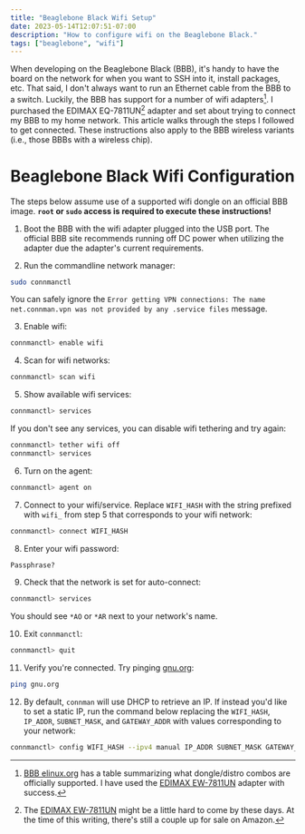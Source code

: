 ```yaml
---
title: "Beaglebone Black Wifi Setup"
date: 2023-05-14T12:07:51-07:00
description: "How to configure wifi on the Beaglebone Black."
tags: ["beaglebone", "wifi"]
---
```


When developing on the Beaglebone Black (BBB), it's handy to have the board on
the network for when you want to SSH into it, install packages, etc. That said,
I don't always want to run an Ethernet cable from the BBB to a switch. Luckily,
the BBB has support for a number of wifi adapters[^1]. I purchased the EDIMAX
EQ-7811UN[^2] adapter and set about trying to connect my BBB to my home network.
This article walks through the steps I followed to get connected. These
instructions also apply to the BBB wireless variants (i.e., those BBBs with a
wireless chip).

# Beaglebone Black Wifi Configuration

The steps below assume use of a supported wifi dongle on an official BBB image.
**`root` or `sudo` access is required to execute these instructions!**

1. Boot the BBB with the wifi adapter plugged into the USB port. The official
   BBB site recommends running off DC power when utilizing the adapter due the
   adapter's current requirements.

2. Run the commandline network manager:
```bash
sudo connmanctl
```
You can safely ignore the `Error getting VPN connections: The name
net.connman.vpn was not provided by any .service files` message.

3. Enable wifi:
```bash
connmanctl> enable wifi
```

4. Scan for wifi networks:
```bash
connmanctl> scan wifi
```

5. Show available wifi services:
```bash
connmanctl> services
```
If you don't see any services, you can disable wifi tethering and try again:
```bash
connmanctl> tether wifi off
connmanctl> services
```

6. Turn on the agent:
```bash
connmanctl> agent on
```

7. Connect to your wifi/service. Replace `WIFI_HASH` with the string prefixed
   with `wifi_` from step 5 that corresponds to your wifi network:
```bash
connmanctl> connect WIFI_HASH
```

8. Enter your wifi password:
```bash
Passphrase?
```

9. Check that the network is set for auto-connect:
```bash
connmanctl> services
```
You should see `*AO` or `*AR` next to your network's name.

10. Exit `connmanctl`:
```bash
connmanctl> quit
```

11. Verify you're connected. Try pinging [gnu.org][3]:
```bash
ping gnu.org
```

12. By default, `connman` will use DHCP to retrieve an IP. If instead you'd like
    to set a static IP, run the command below replacing the `WIFI_HASH`,
    `IP_ADDR`, `SUBNET_MASK`, and `GATEWAY_ADDR` with values corresponding to
    your network:
```bash
connmanctl> config WIFI_HASH --ipv4 manual IP_ADDR SUBNET_MASK GATEWAY_ADDR
```

[1]: https://elinux.org/Beagleboard:BeagleBoneBlack#WIFI_Adapters
[2]: https://www.amazon.com/Edimax-EW-7811Un-150Mbps-Raspberry-Supports/dp/B003MTTJOY
[3]: https://www.gnu.org/

[^1]: [BBB elinux.org][1] has a table summarizing what dongle/distro combos are
    officially supported. I have used the [EDIMAX EW-7811UN][2] adapter with
    success.
[^2]: The [EDIMAX EW-7811UN][2] might be a little hard to come by these days. At
    the time of this writing, there's still a couple up for sale on Amazon.
